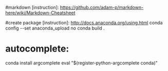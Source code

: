 #markdown
[instruction]: https://github.com/adam-p/markdown-here/wiki/Markdown-Cheatsheet

#create package
[instruction]: http://docs.anaconda.org/using.html
conda config --set anaconda_upload no
conda build .


# autocomplete:

conda install argcomplete
eval "$(register-python-argcomplete conda)"
